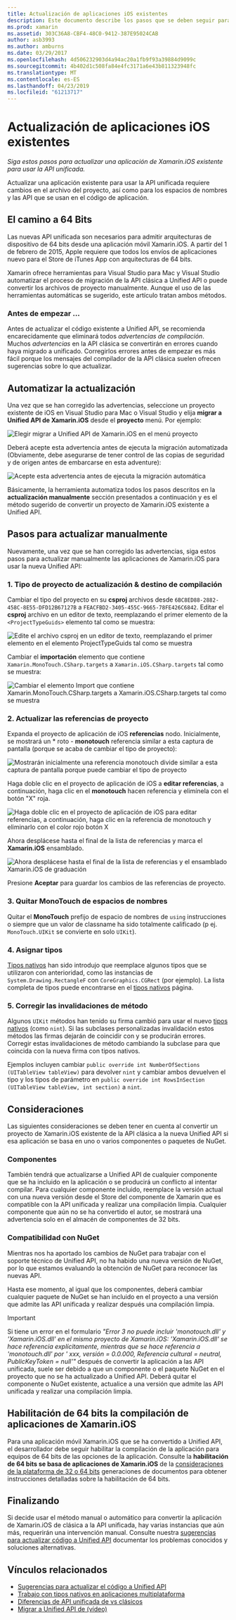 ```yaml
---
title: Actualización de aplicaciones iOS existentes
description: Este documento describe los pasos que se deben seguir para actualizar una aplicación de Xamarin.iOS desde la API clásica a Unified API.
ms.prod: xamarin
ms.assetid: 303C36A8-CBF4-48C0-9412-387E95024CAB
author: asb3993
ms.author: amburns
ms.date: 03/29/2017
ms.openlocfilehash: 4d506232903d4a94ac20a1fb9f93a39884d9099c
ms.sourcegitcommit: 4b402d1c508fa84e4fc3171a6e43b811323948fc
ms.translationtype: MT
ms.contentlocale: es-ES
ms.lasthandoff: 04/23/2019
ms.locfileid: "61213717"
---
```

# <a name="updating-existing-ios-apps"></a>Actualización de aplicaciones iOS existentes

_Siga estos pasos para actualizar una aplicación de Xamarin.iOS existente para usar la API unificada._

Actualizar una aplicación existente para usar la API unificada requiere cambios en el archivo del proyecto, así como para los espacios de nombres y las API que se usan en el código de aplicación.

## <a name="the-road-to-64-bits"></a>El camino a 64 Bits

Las nuevas API unificada son necesarios para admitir arquitecturas de dispositivo de 64 bits desde una aplicación móvil Xamarin.iOS. A partir del 1 de febrero de 2015, Apple requiere que todos los envíos de aplicaciones nuevo para el Store de iTunes App con arquitecturas de 64 bits.

Xamarin ofrece herramientas para Visual Studio para Mac y Visual Studio automatizar el proceso de migración de la API clásica a Unified API o puede convertir los archivos de proyecto manualmente. Aunque el uso de las herramientas automáticas se sugerido, este artículo tratan ambos métodos.

### <a name="before-you-start"></a>Antes de empezar …

Antes de actualizar el código existente a Unified API, se recomienda encarecidamente que eliminará todos *advertencias de compilación*. Muchos *advertencias* en la API clásica se convertirán en errores cuando haya migrado a unificado. Corregirlos errores antes de empezar es más fácil porque los mensajes del compilador de la API clásica suelen ofrecen sugerencias sobre lo que actualizar.

## <a name="automated-updating"></a>Automatizar la actualización

Una vez que se han corregido las advertencias, seleccione un proyecto existente de iOS en Visual Studio para Mac o Visual Studio y elija **migrar a Unified API de Xamarin.iOS** desde el **proyecto** menú. Por ejemplo:

![](updating-ios-apps-images/beta-tool1.png "Elegir migrar a Unified API de Xamarin.iOS en el menú proyecto")

Deberá acepte esta advertencia antes de ejecuta la migración automatizada (Obviamente, debe asegurarse de tener control de las copias de seguridad y de origen antes de embarcarse en esta adventure):

![](updating-ios-apps-images/beta-tool2.png "Acepte esta advertencia antes de ejecuta la migración automática")

Básicamente, la herramienta automatiza todos los pasos descritos en la **actualización manualmente** sección presentados a continuación y es el método sugerido de convertir un proyecto de Xamarin.iOS existente a Unified API.

## <a name="steps-to-update-manually"></a>Pasos para actualizar manualmente

Nuevamente, una vez que se han corregido las advertencias, siga estos pasos para actualizar manualmente las aplicaciones de Xamarin.iOS para usar la nueva Unified API:

### <a name="1-update-project-type--build-target"></a>1. Tipo de proyecto de actualización & destino de compilación

Cambiar el tipo del proyecto en su **csproj** archivos desde `6BC8ED88-2882-458C-8E55-DFD12B67127B` a `FEACFBD2-3405-455C-9665-78FE426C6842`. Editar el **csproj** archivo en un editor de texto, reemplazando el primer elemento de la `<ProjectTypeGuids>` elemento tal como se muestra:

![](updating-ios-apps-images/csproj.png "Edite el archivo csproj en un editor de texto, reemplazando el primer elemento en el elemento ProjectTypeGuids tal como se muestra")

Cambiar el **importación** elemento que contiene `Xamarin.MonoTouch.CSharp.targets` a `Xamarin.iOS.CSharp.targets` tal como se muestra:

![](updating-ios-apps-images/csproj2.png "Cambiar el elemento Import que contiene Xamarin.MonoTouch.CSharp.targets a Xamarin.iOS.CSharp.targets tal como se muestra")

### <a name="2-update-project-references"></a>2. Actualizar las referencias de proyecto

Expanda el proyecto de aplicación de iOS **referencias** nodo. Inicialmente, se mostrará un * roto - **monotouch** referencia similar a esta captura de pantalla (porque se acaba de cambiar el tipo de proyecto):

![](updating-ios-apps-images/references.png "Mostrarán inicialmente una referencia monotouch divide similar a esta captura de pantalla porque puede cambiar el tipo de proyecto")

Haga doble clic en el proyecto de aplicación de iOS a **editar referencias**, a continuación, haga clic en el **monotouch** hacen referencia y elimínela con el botón "X" roja.

![](updating-ios-apps-images/references-delete-monotouch-sml.png "Haga doble clic en el proyecto de aplicación de iOS para editar referencias, a continuación, haga clic en la referencia de monotouch y eliminarlo con el color rojo botón X")

Ahora desplácese hasta el final de la lista de referencias y marca el **Xamarin.iOS** ensamblado.

![](updating-ios-apps-images/references-add-xamarinios-sml.png "Ahora desplácese hasta el final de la lista de referencias y el ensamblado Xamarin.iOS de graduación")

Presione **Aceptar** para guardar los cambios de las referencias de proyecto.

### <a name="3-remove-monotouch-from-namespaces"></a>3. Quitar MonoTouch de espacios de nombres

Quitar el **MonoTouch** prefijo de espacio de nombres de `using` instrucciones o siempre que un valor de classname ha sido totalmente calificado (p ej. `MonoTouch.UIKit` se convierte en solo `UIKit`).

### <a name="4-remap-types"></a>4. Asignar tipos

[Tipos nativos](~/cross-platform/macios/nativetypes.md) han sido introdujo que reemplace algunos tipos que se utilizaron con anterioridad, como las instancias de `System.Drawing.RectangleF` con `CoreGraphics.CGRect` (por ejemplo). La lista completa de tipos puede encontrarse en el [tipos nativos](~/cross-platform/macios/nativetypes.md) página.

### <a name="5-fix-method-overrides"></a>5. Corregir las invalidaciones de método

Algunos `UIKit` métodos han tenido su firma cambió para usar el nuevo [tipos nativos](~/cross-platform/macios/nativetypes.md) (como `nint`). Si las subclases personalizadas invalidación estos métodos las firmas dejarán de coincidir con y se producirán errores. Corregir estas invalidaciones de método cambiando la subclase para que coincida con la nueva firma con tipos nativos.

Ejemplos incluyen cambiar `public override int NumberOfSections (UITableView tableView)` para devolver `nint` y cambiar ambos devuelven el tipo y los tipos de parámetro en `public override int RowsInSection (UITableView tableView, int section)` a `nint`.

## <a name="considerations"></a>Consideraciones

Las siguientes consideraciones se deben tener en cuenta al convertir un proyecto de Xamarin.iOS existente de la API clásica a la nueva Unified API si esa aplicación se basa en uno o varios componentes o paquetes de NuGet.

### <a name="components"></a>Componentes

También tendrá que actualizarse a Unified API de cualquier componente que se ha incluido en la aplicación o se producirá un conflicto al intentar compilar. Para cualquier componente incluido, reemplace la versión actual con una nueva versión desde el Store del componente de Xamarin que es compatible con la API unificada y realizar una compilación limpia. Cualquier componente que aún no se ha convertido el autor, se mostrará una advertencia solo en el almacén de componentes de 32 bits.

### <a name="nuget-support"></a>Compatibilidad con NuGet

Mientras nos ha aportado los cambios de NuGet para trabajar con el soporte técnico de Unified API, no ha habido una nueva versión de NuGet, por lo que estamos evaluando la obtención de NuGet para reconocer las nuevas API.

Hasta ese momento, al igual que los componentes, deberá cambiar cualquier paquete de NuGet se han incluido en el proyecto a una versión que admite las API unificada y realizar después una compilación limpia.

> [!IMPORTANT]
> Si tiene un error en el formulario _"Error 3 no puede incluir 'monotouch.dll' y 'Xamarin.iOS.dll' en el mismo proyecto de Xamarin.iOS: 'Xamarin.iOS.dll' se hace referencia explícitamente, mientras que se hace referencia a 'monotouch.dll' por ' xxx, versión = 0.0.000, Referencia cultural = neutral, PublicKeyToken = null'"_ después de convertir la aplicación a las API unificada, suele ser debido a que un componente o el paquete NuGet en el proyecto que no se ha actualizado a Unified API. Deberá quitar el componente o NuGet existente, actualice a una versión que admite las API unificada y realizar una compilación limpia.

## <a name="enabling-64-bit-builds-of-xamarinios-apps"></a>Habilitación de 64 bits la compilación de aplicaciones de Xamarin.iOS

Para una aplicación móvil Xamarin.iOS que se ha convertido a Unified API, el desarrollador debe seguir habilitar la compilación de la aplicación para equipos de 64 bits de las opciones de la aplicación. Consulte la **habilitación de 64 bits se basa de aplicaciones de Xamarin.iOS** de la [consideraciones de la plataforma de 32 o 64 bits](~/cross-platform/macios/32-and-64/index.md#enable-64) generaciones de documentos para obtener instrucciones detalladas sobre la habilitación de 64 bits.

## <a name="finishing-up"></a>Finalizando

Si decide usar el método manual o automático para convertir la aplicación de Xamarin.iOS de clásica a la API unificada, hay varias instancias que aún más, requerirán una intervención manual. Consulte nuestra [sugerencias para actualizar código a Unified API](~/cross-platform/macios/unified/updating-tips.md) documentar los problemas conocidos y soluciones alternativas.

## <a name="related-links"></a>Vínculos relacionados

- [Sugerencias para actualizar el código a Unified API](~/cross-platform/macios/unified/updating-tips.md)
- [Trabajo con tipos nativos en aplicaciones multiplataforma](~/cross-platform/macios/native-types-cross-platform.md)
- [Diferencias de API unificada de vs clásicos](https://developer.xamarin.com/releases/ios/api_changes/classic-vs-unified-8.6.0/)
- [Migrar a Unified API de (vídeo)](http://university.xamarin.com/lightninglectures/migrating-to-the-unified-api)
